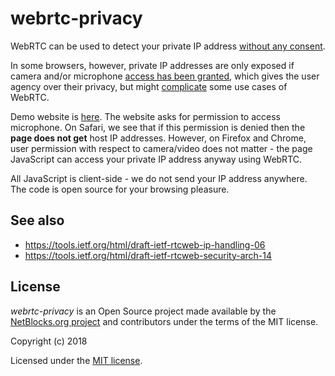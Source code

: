 # webrtc-privacy

WebRTC can be used to detect your private IP address [without any consent](https://security.stackexchange.com/questions/94783/why-is-my-internal-ip-address-private-visible-from-the-internet). 

In some browsers, however, private IP addresses are only exposed if camera and/or microphone [access has been granted](https://bugs.webkit.org/show_bug.cgi?id=176157#c5), which gives the user agency over their privacy, but might [complicate](https://bugs.webkit.org/show_bug.cgi?id=174500) some use cases of WebRTC.

Demo website is [here](https://ntblk.github.io/webrtc-privacy/). The website asks for permission to access microphone. On Safari, we see that if this permission is denied then the **page does not get** host IP addresses. However, on Firefox and Chrome, user permission with respect to camera/video does not matter - the page JavaScript can access your private IP address anyway using WebRTC.

All JavaScript is client-side - we do not send your IP address anywhere. The code is open source for your browsing pleasure.


## See also

 * https://tools.ietf.org/html/draft-ietf-rtcweb-ip-handling-06
 * https://tools.ietf.org/html/draft-ietf-rtcweb-security-arch-14

## License

_webrtc-privacy_ is an Open Source project made available by the [NetBlocks.org project](https://netblocks.org) and contributors under the terms of the MIT license.

Copyright (c) 2018

Licensed under the [MIT license](LICENSE).
